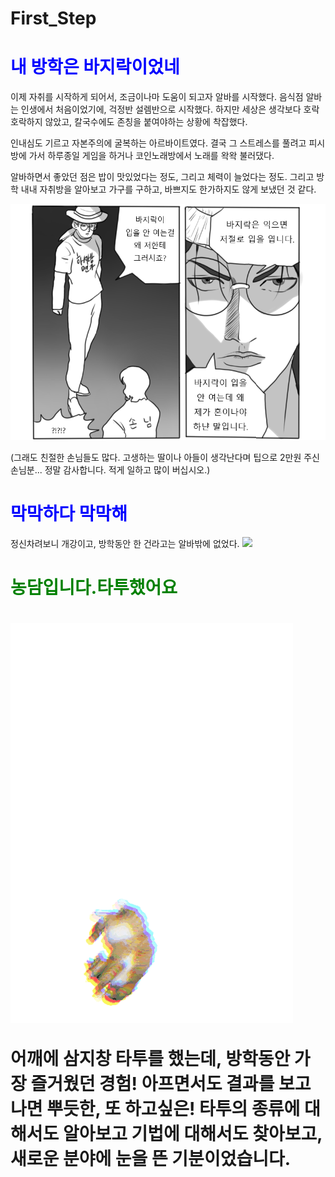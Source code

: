 # First_Step
<html>
<head>
    <title>임하의 방학은!?</title>
</head>
<body>
<h1><span style="color:blue">내 방학은 바지락이었네</span></h1>
    <P> 이제 자취를 시작하게 되어서, 조금이나마 도움이 되고자 알바를 시작했다. 음식점 알바는 인생에서 처음이었기에, 걱정반 설렘반으로 시작했다. 하지만 세상은 생각보다 호락호락하지 않았고, 칼국수에도 존칭을 붙여야하는 상황에 착잡했다. </p>
 
   <p>인내심도 기르고 자본주의에 굴복하는 아르바이트였다. 결국 그 스트레스를 풀려고 피시방에 가서 하루종일 게임을 하거나 코인노래방에서 노래를 왁왁 불러댔다. </p> <p>알바하면서 좋았던 점은 밥이 맛있었다는 정도, 그리고 체력이 늘었다는 정도. 
    그리고 방학 내내 자취방을 알아보고 가구를 구하고, 바쁘지도 한가하지도 않게 보냈던 것 같다.</p>
   <img src="./bajirak.png">
   <p>(그래도 친절한 손님들도 많다. 고생하는 딸이나 아들이 생각난다며 팁으로 2만원 주신 손님분... 정말 감사합니다. 적게 일하고 많이 버십시오.)</p>

   <h1><span style="color:blue">막막하다 막막해</span></h1>
   <p>정신차려보니 개강이고, 방학동안 한 건라고는 알바밖에 없었다.
   <img src="./nofuture.gif">
    
   <h1><span style="color:green">농담입니다.타투했어요</span><h1>
    <img src="./CATCAT.gif">
      <p>어깨에 삼지창 타투를 했는데, 방학동안 가장 즐거웠던 경험! 아프면서도 결과를 보고나면 뿌듯한, 또 하고싶은! 타투의 종류에 대해서도 알아보고 기법에 대해서도 찾아보고, 새로운 분야에 눈을 뜬 기분이었습니다.</p>
